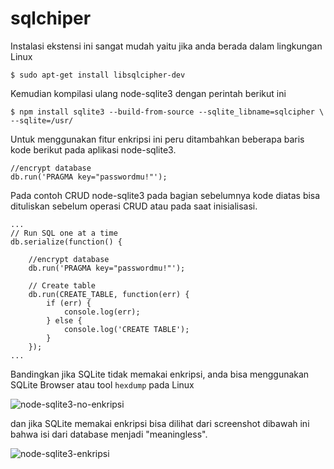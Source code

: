 # sqlchiper

Instalasi ekstensi ini sangat mudah yaitu jika anda berada dalam lingkungan Linux

    $ sudo apt-get install libsqlcipher-dev

Kemudian kompilasi ulang node-sqlite3 dengan perintah berikut ini

    $ npm install sqlite3 --build-from-source --sqlite_libname=sqlcipher \
    --sqlite=/usr/

Untuk menggunakan fitur enkripsi ini peru ditambahkan beberapa baris kode berikut pada aplikasi node-sqlite3.

    //encrypt database
    db.run('PRAGMA key="passwordmu!"');


Pada contoh CRUD node-sqlite3 pada bagian sebelumnya kode diatas bisa dituliskan sebelum operasi CRUD atau pada saat inisialisasi.

```
...
// Run SQL one at a time
db.serialize(function() {

    //encrypt database
    db.run('PRAGMA key="passwordmu!"');

	// Create table
    db.run(CREATE_TABLE, function(err) {
        if (err) {
            console.log(err);
        } else {
            console.log('CREATE TABLE');
        }
    });
...

```
Bandingkan jika SQLite  tidak memakai enkripsi, anda bisa menggunakan SQLite Browser atau tool `hexdump` pada Linux

![node-sqlite3-no-enkripsi](https://raw.githubusercontent.com/junwatu/pengenalan-nodejs-gitbook/master/images/node-sqlite3-no-enkripsi.png)

dan jika SQLite memakai enkripsi bisa dilihat dari screenshot dibawah ini bahwa isi dari database menjadi "meaningless".

![node-sqlite3-enkripsi](https://raw.githubusercontent.com/junwatu/pengenalan-nodejs-gitbook/master/images/node-sqlite3-enkripsi.png)



